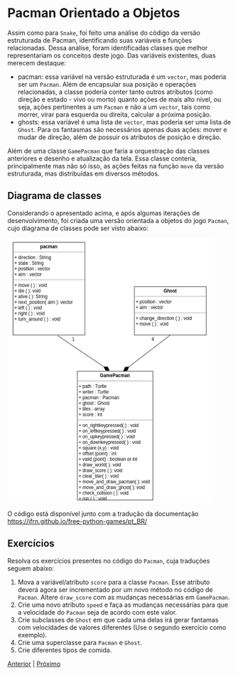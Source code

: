 # Pacman Orientado a Objetos

Assim como para `Snake`, foi feito uma análise do código da versão estruturada de
Pacman, identificando suas variáveis e funções relacionadas. Dessa análise, foram
identificadas classes que melhor representariam os conceitos deste jogo. Das
variáveis existentes, duas merecem destaque:

- pacman: essa variável na versão estruturada é um `vector`, mas poderia
ser um `Pacman`. Além de encapsular sua posição e operações relacionadas, a classe
poderia conter tanto outros atributos (como direção e estado - vivo ou morto)
quanto ações de mais alto nível, ou seja, ações pertinentes a um `Pacman` e não
a um `vector`, tais como morrer, virar para esquerda ou direita, calcular a próxima
posição.
- ghosts: essa variável é uma lista de `vector`, mas poderia ser uma lista de
`Ghost`. Para os fantasmas são necessários apenas duas ações: mover
e mudar de direção, além de possuir os atributos de posição e direção.

Além de uma classe `GamePacman` que faria a orquestração das classes anteriores
e desenho e atualização da tela. Essa classe conteria, principalmente mas não
só isso, as ações feitas na função `move` da versão estruturada, mas distribuídas
em diversos métodos.

## Diagrama de classes

Considerando o apresentado acima, e após algumas iterações de desenvolvimento, foi
criada uma versão orientada a objetos do jogo `Pacman`, cujo diagrama de classes
pode ser visto abaixo:

![Diagrama de classes do Pacman](pacman_oo.png "Diagrama de classes do Pacman")

O código está disponível junto com a tradução da documentação
https://ifrn.github.io/free-python-games/pt_BR/

## Exercícios

Resolva os exercícios presentes no código do `Pacman`, cuja traduções seguem
abaixo:

1. Mova a variável/atributo `score` para a classe `Pacman`. Esse atributo deverá
agora ser incrementado por um novo método no código de `Pacman`. Altere
`draw_score` com as mudanças necessárias em  `GamePacman`.
2. Crie uma novo atributo `speed` e faça as mudanças necessárias para que a
velocidade do `Pacman` seja de acordo com este valor.
3. Crie subclasses de `Ghost` em que cada uma delas irá gerar fantamas com
velocidades de valores diferentes (Use o segundo exercício como exemplo).
4. Crie uma superclasse para `Pacman` e `Ghost`.
5. Crie diferentes tipos de comida.

[Anterior](06_poo_snake.md) | [Próximo](07_poo_pacman.md)
